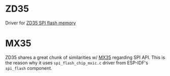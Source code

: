 # ZD35

Driver for [ZD35 SPI flash memory](http://en.zettadevice.com/uploads/files/SPI%20NAND/2GC/1645752130ca09dfea53b1dbb0.pdf)

# MX35

ZD35 shares a great chunk of similarities w/
[MX35](https://www.macronix.com/Lists/Datasheet/Attachments/8198/MX35LF2G14AC,%203V,%202Gb,%20v1.1.pdf)
regarding SPI API. This is the reason why it uses `spi_flash_chip_mxic.c`
driver from ESP-IDF's `spi_flash` component.
